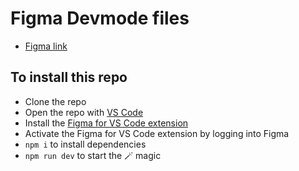 # Figma Devmode files

* [Figma link](https://www.figma.com/design/OA4hXgvhKtLUTltmB6qsXt/Figma-Dev-Mode-Training?node-id=0-1&t=2uZekUquA2IPmvZ6-1)

## To install this repo

* Clone the repo
* Open the repo with [VS Code](https://code.visualstudio.com/)
* Install the [Figma for VS Code extension](https://marketplace.visualstudio.com/items?itemName=figma.figma-vscode-extension)
* Activate the Figma for VS Code extension by logging into Figma
* `npm i` to install dependencies
* `npm run dev` to start the 🪄 magic
  
